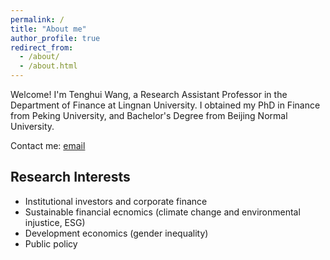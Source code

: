 ```yaml
---
permalink: /
title: "About me"
author_profile: true
redirect_from: 
  - /about/
  - /about.html
---
```


Welcome! I'm Tenghui Wang, a Research Assistant Professor in the Department of Finance at Lingnan University. I obtained my PhD in Finance from Peking University, and Bachelor's Degree from Beijing Normal University.

Contact me: [email](mailto:tenghui.wangth@gmail.com)

Research Interests
---
- Institutional investors and corporate finance
- Sustainable financial ecnomics (climate change and environmental injustice, ESG)
- Development economics (gender inequality)
- Public policy

